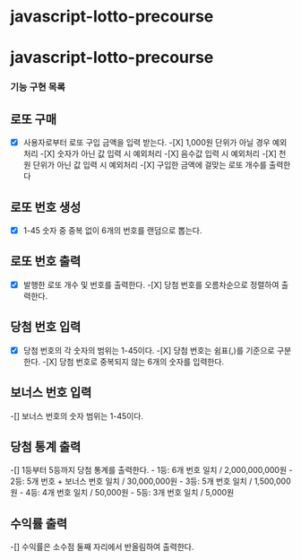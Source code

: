 # javascript-lotto-precourse

# javascript-lotto-precourse

### 기능 구현 목록

## 로또 구매

-[X] 사용자로부터 로또 구입 금액을 입력 받는다. -[X] 1,000원 단위가 아닐 경우 예외 처리 -[X] 숫자가 아닌 값 입력 시 예외처리 -[X] 음수값 입력 시 예외처리 -[X] 천 원 단위가 아닌 값 입력 시 예외처리 -[X] 구입한 금액에 걸맞는 로또 개수를 출력한다

## 로또 번호 생성

-[X] 1-45 숫자 중 중복 없이 6개의 번호를 랜덤으로 뽑는다.

## 로또 번호 출력

-[X] 발행한 로또 개수 및 번호를 출력한다. -[X] 당첨 번호를 오름차순으로 정렬하여 출력한다.

## 당첨 번호 입력

-[X] 당첨 번호의 각 숫자의 범위는 1-45이다. -[X] 당첨 번호는 쉼표(,)를 기준으로 구분한다. -[X] 당첨 번호로 중복되지 않는 6개의 숫자를 입력한다.

## 보너스 번호 입력

-[] 보너스 번호의 숫자 범위는 1-45이다.

## 당첨 통계 출력

-[] 1등부터 5등까지 당첨 통계를 출력한다. - 1등: 6개 번호 일치 / 2,000,000,000원 - 2등: 5개 번호 + 보너스 번호 일치 / 30,000,000원 - 3등: 5개 번호 일치 / 1,500,000원 - 4등: 4개 번호 일치 / 50,000원 - 5등: 3개 번호 일치 / 5,000원

## 수익률 출력

-[] 수익률은 소수점 둘째 자리에서 반올림하여 출력한다.

